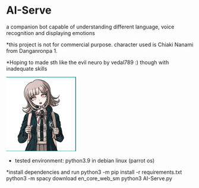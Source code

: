 # AI-Serve
a companion bot capable of understanding different language, voice recognition and displaying emotions

*this project is not for commercial purpose. character used is Chiaki Nanami from Danganronpa 1.

*Hoping to made sth like the evil neuro by vedal789 :) though with inadequate skills 

<img src=emotions/normal.png>

- tested environment: python3.9 in debian linux (parrot os)

*install dependencies and run
    python3 -m pip install -r requirements.txt
    python3 -m spacy download en_core_web_sm
    python3 AI-Serve.py
